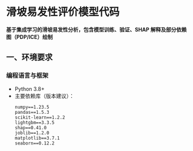# 滑坡易发性评价模型代码  
**基于集成学习的滑坡易发性分析，包含模型训练、验证、SHAP 解释及部分依赖图（PDP/ICE）绘制**  


## 一、环境要求  
### 编程语言与框架  
- Python 3.8+  
- 主要依赖库（版本建议）：  
  ```text
  numpy==1.23.5
  pandas==1.5.3
  scikit-learn==1.2.2
  lightgbm==3.3.5
  shap==0.41.0
  joblib==1.2.0
  matplotlib==3.7.1
  seaborn==0.12.2
